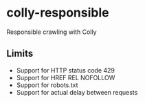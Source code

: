 # colly-responsible
Responsible crawling with Colly


## Limits

- Support for HTTP status code 429
- Support for HREF REL NOFOLLOW
- Support for robots.txt
- Support for actual delay between requests
